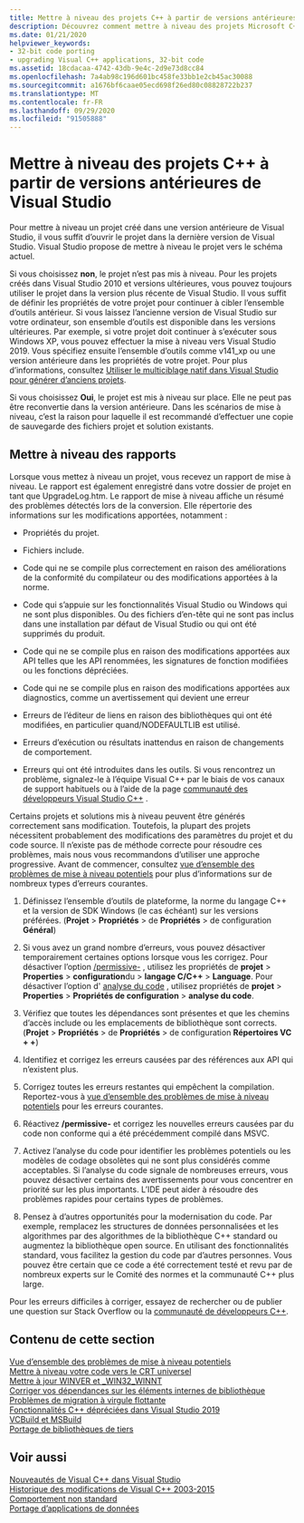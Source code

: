 ```yaml
---
title: Mettre à niveau des projets C++ à partir de versions antérieures de Visual Studio
description: Découvrez comment mettre à niveau des projets Microsoft C++ à partir de versions antérieures de Visual Studio.
ms.date: 01/21/2020
helpviewer_keywords:
- 32-bit code porting
- upgrading Visual C++ applications, 32-bit code
ms.assetid: 18cdacaa-4742-43db-9e4c-2d9e73d8cc84
ms.openlocfilehash: 7a4ab98c196d601bc458fe33bb1e2cb45ac30088
ms.sourcegitcommit: a1676bf6caae05ecd698f26ed80c08828722b237
ms.translationtype: MT
ms.contentlocale: fr-FR
ms.lasthandoff: 09/29/2020
ms.locfileid: "91505888"
---
```

# <a name="upgrade-c-projects-from-earlier-versions-of-visual-studio"></a>Mettre à niveau des projets C++ à partir de versions antérieures de Visual Studio

Pour mettre à niveau un projet créé dans une version antérieure de Visual Studio, il vous suffit d’ouvrir le projet dans la dernière version de Visual Studio. Visual Studio propose de mettre à niveau le projet vers le schéma actuel.

Si vous choisissez **non**, le projet n’est pas mis à niveau. Pour les projets créés dans Visual Studio 2010 et versions ultérieures, vous pouvez toujours utiliser le projet dans la version plus récente de Visual Studio. Il vous suffit de définir les propriétés de votre projet pour continuer à cibler l’ensemble d’outils antérieur. Si vous laissez l’ancienne version de Visual Studio sur votre ordinateur, son ensemble d’outils est disponible dans les versions ultérieures. Par exemple, si votre projet doit continuer à s’exécuter sous Windows XP, vous pouvez effectuer la mise à niveau vers Visual Studio 2019. Vous spécifiez ensuite l’ensemble d’outils comme v141_xp ou une version antérieure dans les propriétés de votre projet. Pour plus d’informations, consultez [Utiliser le multiciblage natif dans Visual Studio pour générer d’anciens projets](use-native-multi-targeting.md).

Si vous choisissez **Oui**, le projet est mis à niveau sur place. Elle ne peut pas être reconvertie dans la version antérieure. Dans les scénarios de mise à niveau, c’est la raison pour laquelle il est recommandé d’effectuer une copie de sauvegarde des fichiers projet et solution existants.

## <a name="upgrade-reports"></a>Mettre à niveau des rapports

Lorsque vous mettez à niveau un projet, vous recevez un rapport de mise à niveau. Le rapport est également enregistré dans votre dossier de projet en tant que UpgradeLog.htm. Le rapport de mise à niveau affiche un résumé des problèmes détectés lors de la conversion. Elle répertorie des informations sur les modifications apportées, notamment :

- Propriétés du projet.

- Fichiers include.

- Code qui ne se compile plus correctement en raison des améliorations de la conformité du compilateur ou des modifications apportées à la norme.

- Code qui s’appuie sur les fonctionnalités Visual Studio ou Windows qui ne sont plus disponibles. Ou des fichiers d’en-tête qui ne sont pas inclus dans une installation par défaut de Visual Studio ou qui ont été supprimés du produit.

- Code qui ne se compile plus en raison des modifications apportées aux API telles que les API renommées, les signatures de fonction modifiées ou les fonctions dépréciées.

- Code qui ne se compile plus en raison des modifications apportées aux diagnostics, comme un avertissement qui devient une erreur

- Erreurs de l’éditeur de liens en raison des bibliothèques qui ont été modifiées, en particulier quand/NODEFAULTLIB est utilisé.

- Erreurs d’exécution ou résultats inattendus en raison de changements de comportement.

- Erreurs qui ont été introduites dans les outils. Si vous rencontrez un problème, signalez-le à l’équipe Visual C++ par le biais de vos canaux de support habituels ou à l’aide de la page [communauté des développeurs Visual Studio C++](https://developercommunity.visualstudio.com/spaces/62/index.html) .

Certains projets et solutions mis à niveau peuvent être générés correctement sans modification. Toutefois, la plupart des projets nécessitent probablement des modifications des paramètres du projet et du code source. Il n’existe pas de méthode correcte pour résoudre ces problèmes, mais nous vous recommandons d’utiliser une approche progressive. Avant de commencer, consultez [vue d’ensemble des problèmes de mise à niveau potentiels](../porting/overview-of-potential-upgrade-issues-visual-cpp.md) pour plus d’informations sur de nombreux types d’erreurs courantes.

1. Définissez l’ensemble d’outils de plateforme, la norme du langage C++ et la version de SDK Windows (le cas échéant) sur les versions préférées. (**Projet**  >  **Propriétés**  >  de **Propriétés**  >  de configuration **Général**)

1. Si vous avez un grand nombre d’erreurs, vous pouvez désactiver temporairement certaines options lorsque vous les corrigez. Pour désactiver l’option [/permissive-](../build/reference/permissive-standards-conformance.md) , utilisez les propriétés de **projet**  >  **Properties**  >  **configuration**du  >  **langage C/C++**  >  **Language**. Pour désactiver l’option d' [analyse du code](../code-quality/code-analysis-for-c-cpp-overview.md) , utilisez propriétés de **projet**  >  **Properties**  >  **Propriétés de configuration**  >  **analyse du code**.

1. Vérifiez que toutes les dépendances sont présentes et que les chemins d’accès include ou les emplacements de bibliothèque sont corrects. (**Projet**  >  **Propriétés**  >  de **Propriétés**  >  de configuration **Répertoires VC + +**)

1. Identifiez et corrigez les erreurs causées par des références aux API qui n’existent plus.

1. Corrigez toutes les erreurs restantes qui empêchent la compilation. Reportez-vous à [vue d’ensemble des problèmes de mise à niveau potentiels](../porting/overview-of-potential-upgrade-issues-visual-cpp.md) pour les erreurs courantes.

1. Réactivez **/permissive-** et corrigez les nouvelles erreurs causées par du code non conforme qui a été précédemment compilé dans MSVC.

1. Activez l’analyse du code pour identifier les problèmes potentiels ou les modèles de codage obsolètes qui ne sont plus considérés comme acceptables. Si l’analyse du code signale de nombreuses erreurs, vous pouvez désactiver certains des avertissements pour vous concentrer en priorité sur les plus importants. L’IDE peut aider à résoudre des problèmes rapides pour certains types de problèmes.

1. Pensez à d’autres opportunités pour la modernisation du code. Par exemple, remplacez les structures de données personnalisées et les algorithmes par des algorithmes de la bibliothèque C++ standard ou augmentez la bibliothèque open source. En utilisant des fonctionnalités standard, vous facilitez la gestion du code par d’autres personnes. Vous pouvez être certain que ce code a été correctement testé et revu par de nombreux experts sur le Comité des normes et la communauté C++ plus large.

Pour les erreurs difficiles à corriger, essayez de rechercher ou de publier une question sur Stack Overflow ou la [communauté de développeurs C++](https://developercommunity.visualstudio.com/spaces/62/index.html).

## <a name="in-this-section"></a>Contenu de cette section

[Vue d’ensemble des problèmes de mise à niveau potentiels](overview-of-potential-upgrade-issues-visual-cpp.md)\
[Mettre à niveau votre code vers le CRT universel](upgrade-your-code-to-the-universal-crt.md)\
[Mettre à jour WINVER et _WIN32_WINNT](modifying-winver-and-win32-winnt.md)\
[Corriger vos dépendances sur les éléments internes de bibliothèque](fix-your-dependencies-on-library-internals.md)\
[Problèmes de migration à virgule flottante](floating-point-migration-issues.md)\
[Fonctionnalités C++ dépréciées dans Visual Studio 2019](features-deprecated-in-visual-studio.md)\
[VCBuild et MSBuild](build-system-changes.md)\
[Portage de bibliothèques de tiers](porting-third-party-libraries.md)

## <a name="see-also"></a>Voir aussi

[Nouveautés de Visual C++ dans Visual Studio](../overview/what-s-new-for-visual-cpp-in-visual-studio.md)\
[Historique des modifications de Visual C++ 2003-2015](../porting/visual-cpp-change-history-2003-2015.md)\
[Comportement non standard](../cpp/nonstandard-behavior.md)\
[Portage d’applications de données](../data/data-access-programming-mfc-atl.md)
